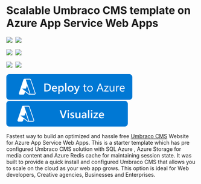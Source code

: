# Scalable Umbraco CMS template on Azure App Service Web Apps

<IMG SRC="https://azurequickstartsservice.blob.core.windows.net/badges/umbraco-cms-webapp-redis-cache/PublicLastTestDate.svg" />&nbsp;
<IMG SRC="https://azurequickstartsservice.blob.core.windows.net/badges/umbraco-cms-webapp-redis-cache/PublicDeployment.svg" />&nbsp;

<IMG SRC="https://azurequickstartsservice.blob.core.windows.net/badges/umbraco-cms-webapp-redis-cache/FairfaxLastTestDate.svg" />&nbsp;
<IMG SRC="https://azurequickstartsservice.blob.core.windows.net/badges/umbraco-cms-webapp-redis-cache/FairfaxDeployment.svg" />&nbsp;

<IMG SRC="https://azurequickstartsservice.blob.core.windows.net/badges/umbraco-cms-webapp-redis-cache/BestPracticeResult.svg" />&nbsp;
<IMG SRC="https://azurequickstartsservice.blob.core.windows.net/badges/umbraco-cms-webapp-redis-cache/CredScanResult.svg" />&nbsp;

<a href="https://portal.azure.com/#create/Microsoft.Template/uri/https%3A%2F%2Fraw.githubusercontent.com%2FAzure%2Fazure-quickstart-templates%2Fmaster%2Fumbraco-cms-webapp-redis-cache%2Fazuredeploy.json" target="_blank">
  <img src="https://raw.githubusercontent.com/Azure/azure-quickstart-templates/master/1-CONTRIBUTION-GUIDE/images/deploytoazure.svg"/>
</a>
<a href="http://armviz.io/#/?load=https%3A%2F%2Fraw.githubusercontent.com%2FAzure%2Fazure-quickstart-templates%2Fmaster%2Fumbraco-cms-webapp-redis-cache%2Fazuredeploy.json" target="_blank">
  <img src="https://raw.githubusercontent.com/Azure/azure-quickstart-templates/master/1-CONTRIBUTION-GUIDE/images/visualizebutton.svg"/>
</a>

Fastest way to build an optimized and hassle free [Umbraco CMS](http://umbraco.org) Website for Azure App Service Web Apps. This is a starter template which has pre configured Umbraco CMS solution with SQL Azure , Azure Storage for media content and Azure Redis cache for maintaining session state. It was built to provide a quick install and configured Umbraco CMS that allows you to scale on the cloud as your web app grows. This option is ideal for Web developers, Creative agencies, Businesses and Enterprises.


